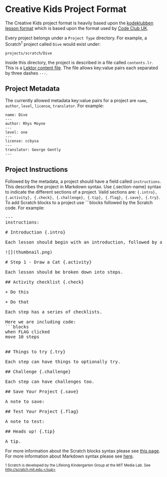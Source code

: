 # Creative Kids Project Format

The Creative Kids project format is heavily based upon the [kodeklubben lesson format](https://github.com/arve0/codeclub_lesson_builder/blob/master/FORMAT.md) which is based upon the format used by [Code Club UK](https://github.com/codeclub/lesson_format).

Every project belongs under a `Project Type` directory. For example, a Scratch<sup>1</sup> project called `Dive` would exist under:
```
projects/scratch/Dive
```

Inside this directory, the project is described in a file called `contents.lr`. This is a [Lektor content file](https://www.getlektor.com/docs/content/). The file allows key:value pairs each separated by three dashes `---`.

## Project Metadata

The currently allowed metadata key:value pairs for a project are `name`, `author`, `level`, `license`, `translator`.  For example:
```
name: Dive
---
author: Rhys Moyne
---
level: one
---
license: ccbysa
---
translator: George Gently
---
```

## Project Instructions

Followed by the metadata, a project should have a field called `instructions`. This describes the project in Markdown syntax. Use {.section-name} syntax to indicate the different sections of a project. Valid sections are: `{.intro}, {.activity}, {.check}, {.challenge}, {.tip}, {.flag}, {.save}, {.try}`. To add Scratch blocks to a project use ```blocks followed by the Scratch code. For example:

<pre>
---
instructions:

# Introduction {.intro}

Each lesson should begin with an introduction, followed by a project thumbnail.

![](thumbnail.png)

# Step 1 - Draw a Cat {.activity}

Each lesson should be broken down into steps.

## Activity checklist {.check} 

+ Do this

+ Do that

Each step has a series of checklists.

Here we are including code:
```blocks
when FLAG clicked
move 10 steps


## Things to try {.try}

Each step can have things to optionally try.

## Challenge {.challenge}

Each step can have challenges too.

## Save Your Project {.save}

A note to save:

## Test Your Project {.flag}

A note to test:

## Heads up! {.tip}

A tip.
</pre>

For more information about the Scratch blocks syntax please see [this page](Scratch_Blocks_Syntax.md). For more information about Markdown syntax please see [here](Markdown_Guide.md). 

<sup>1 Scratch is developed by the Lifelong Kindergarten Group at the MIT Media Lab. See http://scratch.mit.edu.</sup>
